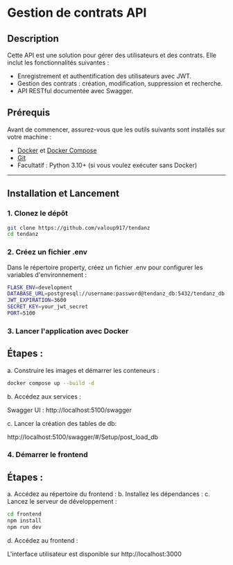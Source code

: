 # Gestion de contrats API

## Description
Cette API est une solution pour gérer des utilisateurs et des contrats. Elle inclut les fonctionnalités suivantes :
- Enregistrement et authentification des utilisateurs avec JWT.
- Gestion des contrats : création, modification, suppression et recherche.
- API RESTful documentée avec Swagger.

## Prérequis
Avant de commencer, assurez-vous que les outils suivants sont installés sur votre machine :
- [Docker](https://www.docker.com/) et [Docker Compose](https://docs.docker.com/compose/install/)
- [Git](https://git-scm.com/)
- Facultatif : Python 3.10+ (si vous voulez exécuter sans Docker)

---

## Installation et Lancement

### 1. Clonez le dépôt
```bash
git clone https://github.com/valoup917/tendanz
cd tendanz
```
### 2. Créez un fichier .env
Dans le répertoire property, créez un fichier .env pour configurer les variables d'environnement :
```bash
FLASK_ENV=development
DATABASE_URL=postgresql://username:password@tendanz_db:5432/tendanz_db
JWT_EXPIRATION=3600
SECRET_KEY=your_jwt_secret
PORT=5100
```

### 3. Lancer l'application avec Docker
## Étapes :
a. Construire les images et démarrer les conteneurs :

```bash
docker compose up --build -d
```

b. Accédez aux services :

Swagger UI : http://localhost:5100/swagger

c. Lancer la création des tables de db:

http://localhost:5100/swagger/#/Setup/post_load_db


### 4. Démarrer le frontend 
## Étapes :
a. Accédez au répertoire du frontend :
b. Installez les dépendances :
c. Lancez le serveur de développement :

```bash
cd frontend
npm install
npm run dev
```

d. Accédez au frontend :

L'interface utilisateur est disponible sur http://localhost:3000